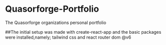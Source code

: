 # Quasorforge-Portfolio
The Quasorforge organizations personal portfolio


##The initial setup was made with create-react-app and the basic packages were installed,namely; tailwind css and react router dom @v6
